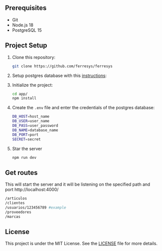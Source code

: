 ## Prerequisites

- Git
- Node.js 18
- PostgreSQL 15

## Project Setup

1. Clone this repository:

   ```bash
   git clone https://github.com/ferresys/ferresys
   ```

2. Setup postgres database with this [instructions](database/README.md):

3. Initialize the project:

   ```bash
   cd app/
   npm install
   ```

4. Create the `.env` file and enter the credentials of the postgres database:

   ```bash
   DB_HOST=host_name 
   DB_USER=user_name
   DB_PASS=user_password
   DB_NAME=database_name
   DB_PORT=port
   SECRET=secret
   ```

5. Star the server

   ```bash
   npm run dev
   ```

## Get routes

This will start the server and it will be listening on the specified path and port http://localhost:4000/

   ```bash
   /articulos
   /clientes
   /usuarios/123456789 #example
   /proveedores
   /marcas
   ```

## License

This project is under the MIT License. See the [LICENSE](LICENSE) file for more details.
